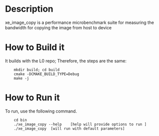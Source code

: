 # Description
xe_image_copy is a performance microbenchmark suite for measuring the bandwidth for copying the image from host to device

# How to Build it
It builds with the L0 repo; Therefore, the steps are the same:
```
    mkdir build; cd build
    cmake -DCMAKE_BUILD_TYPE=Debug
    make -j
```

# How to Run it
To run, use the following command.
```
    cd bin
    ./xe_image_copy --help    [help will provide options to run ]
    ./xe_image_copy  [will run with default parameters]

